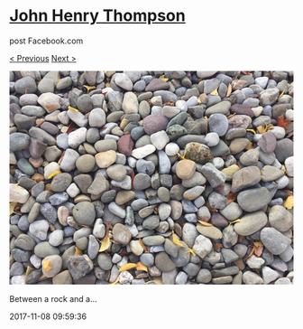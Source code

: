 # [John Henry Thompson](../README.md)
post Facebook.com

[< Previous](2017-11-09-3.md) [Next >](2017-11-08-2.md)

[![](../media/2017-11-08/Timeline-Photos-Between-a-rock-and-a.jpg)](../README.md)

Between a rock and a...

2017-11-08 09:59:36